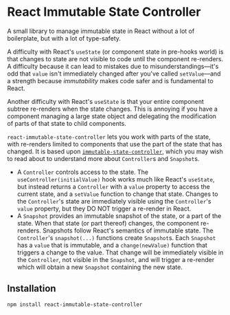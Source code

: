 # React Immutable State Controller

A small library to manage immutable state in React without a lot of boilerplate, but with a lot of type-safety.

A difficulty with React's `useState` (or component state in pre-hooks world) is that changes to state are not visible to code until the component re-renders. A difficulty because it can lead to mistakes due to misunderstandings—it's odd that `value` isn't immediately changed after you've called `setValue`—and a strength because _immutability_ makes code safer and is fundamental to React.

Another difficulty with React's `useState` is that your entire component subtree re-renders when the state changes. This is annoying if you have a component managing a large state object and delegating the modification of parts of that state to child components.

`react-immutable-state-controller` lets you work with parts of the state, with re-renders limited to components that use the part of the state that has changed. It is based upon [`immutable-state-controller`](../immutable-state-controller), which you may wish to read about to understand more about `Controller`s and `Snapshot`s.

* A `Controller` controls access to the state. The `useController(initialValue)` hook works much like React's `useState`, but instead returns a `Controller` with a `value` property to access the current state, and a `setValue` function to change that state. Changes to the `Controller`'s state are immediately visible using the `Controller`'s `value` property, but they DO NOT trigger a re-render in React.
* A `Snapshot` provides an immutable snapshot of the state, or a part of the state. When that state (or part thereof) changes, the component re-renders. Snapshots follow React's semantics of immutable state. The `Controller`'s `snapshot(...)` functions create `Snapshot`s. Each `Snapshot` has a `value` that is immutable, and a `change(newValue)` function that triggers a change to the value. That change will be immediately visible in the `Controller`, not visible in the `Snapshot`, and will trigger a re-render which will obtain a new `Snapshot` containing the new state.

## Installation

```shell
npm install react-immutable-state-controller
```
